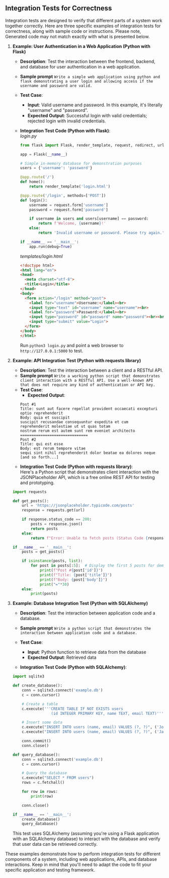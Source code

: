 ## Integration Tests for Correctness
Integration tests are designed to verify that different parts of a system work together correctly. Here are three specific examples of integration tests for correctness, along with sample code or instructions. Please note, Generated code may not match exactly with what is presented below.

1. **Example: User Authentication in a Web Application (Python with Flask)**

   - **Description**: Test the interaction between the frontend, backend, and database for user authentication in a web application.
   - **Sample prompt**
     ```Write a simple web application using python and flask demonstrating a user login and allowing access if the username and password are valid.```
   - **Test Case**:
     - **Input**: Valid username and password. In this example, it's literally "username" and "password".
     - **Expected Output**: Successful login with valid credentials; rejected login with invalid credentials.

   - **Integration Test Code (Python with Flask)**:  
      _login.py_
      ```python
      from flask import Flask, render_template, request, redirect, url_for
      
      app = Flask(__name__)
      
      # Simple in-memory database for demonstration purposes
      users = {'username': 'password'}
      
      @app.route('/')
      def home():
          return render_template('login.html')
      
      @app.route('/login', methods=['POST'])
      def login():
          username = request.form['username']
          password = request.form['password']
      
          if username in users and users[username] == password:
              return f'Welcome, {username}!'
          else:
              return 'Invalid username or password. Please try again.'
      
      if __name__ == '__main__':
          app.run(debug=True)
      ```
      _templates/login.html_
      ```html
      <!doctype html>
      <html lang="en">
      <head>
        <meta charset="utf-8">
        <title>Login</title>
      </head>
      <body>
        <form action="/login" method="post">
          <label for="username">Username:</label><br>
          <input type="text" id="username" name="username"><br>
          <label for="password">Password:</label><br>
          <input type="password" id="password" name="password"><br><br>
          <input type="submit" value="Login">
        </form>
      </body>
      </html>
      ```
      Run ```python3 login.py``` and point a web browser to ```http://127.0.0.1:5000``` to test.
2. **Example: API Integration Test (Python with requests library)**

   - **Description**: Test the interaction between a client and a RESTful API.
   - **Sample prompt**
     ```Write a working python script that demonstrates client interaction with a RESTful API. Use a well-known API that does not require any kind of authentication or API key.```
   - **Test Case**:
     - **Expected Output**:  
      ```
      Post #1
      Title: sunt aut facere repellat provident occaecati excepturi optio reprehenderit
      Body: quia et suscipit
      suscipit recusandae consequuntur expedita et cum
      reprehenderit molestiae ut ut quas totam
      nostrum rerum est autem sunt rem eveniet architecto
      ==============================
      Post #2
      Title: qui est esse
      Body: est rerum tempore vitae
      sequi sint nihil reprehenderit dolor beatae ea dolores neque
      [and so forth...]
      ```
   - **Integration Test Code (Python with requests library)**:  
   Here's a Python script that demonstrates client interaction with the JSONPlaceholder API, which is a free online REST API for testing and prototyping.
   ```python
   import requests
   
   def get_posts():
       url = 'https://jsonplaceholder.typicode.com/posts'
       response = requests.get(url)
   
       if response.status_code == 200:
           posts = response.json()
           return posts
       else:
           return f"Error: Unable to fetch posts (Status Code {response.status_code})"
   
   if __name__ == '__main__':
       posts = get_posts()
   
       if isinstance(posts, list):
           for post in posts[:5]:  # Display the first 5 posts for demonstration
               print(f"Post #{post['id']}")
               print(f"Title: {post['title']}")
               print(f"Body: {post['body']}")
               print("="*30)
       else:
           print(posts)
   ```
3. **Example: Database Integration Test (Python with SQLAlchemy)**

   - **Description**: Test the interaction between application code and a database.
   - **Sample prompt**
     ```Write a python script that demonstrates the interaction between application code and a database. ```
   - **Test Case**:
     - **Input**: Python function to retrieve data from the database
     - **Expected Output**: Retrieved data

   - **Integration Test Code (Python with SQLAlchemy)**:

   ```python
   import sqlite3
   
   def create_database():
       conn = sqlite3.connect('example.db')
       c = conn.cursor()
   
       # Create a table
       c.execute('''CREATE TABLE IF NOT EXISTS users
                    (id INTEGER PRIMARY KEY, name TEXT, email TEXT)''')
   
       # Insert some data
       c.execute("INSERT INTO users (name, email) VALUES (?, ?)", ('John Doe', 'john@example.com'))
       c.execute("INSERT INTO users (name, email) VALUES (?, ?)", ('Jane Doe', 'jane@example.com'))
   
       conn.commit()
       conn.close()
   
   def query_database():
       conn = sqlite3.connect('example.db')
       c = conn.cursor()
   
       # Query the database
       c.execute("SELECT * FROM users")
       rows = c.fetchall()
   
       for row in rows:
           print(row)
   
       conn.close()
   
   if __name__ == '__main__':
       create_database()
       query_database()
   ```

   This test uses SQLAlchemy (assuming you're using a Flask application with an SQLAlchemy database) to interact with the database and verify that user data can be retrieved correctly.

These examples demonstrate how to perform integration tests for different components of a system, including web applications, APIs, and database interactions. Keep in mind that you'll need to adapt the code to fit your specific application and testing framework.
